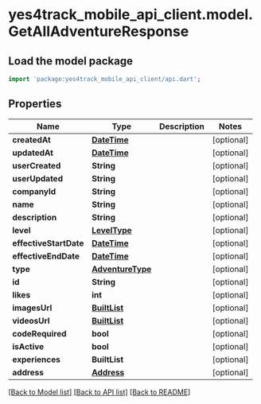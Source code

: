 # yes4track_mobile_api_client.model.GetAllAdventureResponse

## Load the model package
```dart
import 'package:yes4track_mobile_api_client/api.dart';
```

## Properties
Name | Type | Description | Notes
------------ | ------------- | ------------- | -------------
**createdAt** | [**DateTime**](DateTime.md) |  | [optional] 
**updatedAt** | [**DateTime**](DateTime.md) |  | [optional] 
**userCreated** | **String** |  | [optional] 
**userUpdated** | **String** |  | [optional] 
**companyId** | **String** |  | [optional] 
**name** | **String** |  | [optional] 
**description** | **String** |  | [optional] 
**level** | [**LevelType**](LevelType.md) |  | [optional] 
**effectiveStartDate** | [**DateTime**](DateTime.md) |  | [optional] 
**effectiveEndDate** | [**DateTime**](DateTime.md) |  | [optional] 
**type** | [**AdventureType**](AdventureType.md) |  | [optional] 
**id** | **String** |  | [optional] 
**likes** | **int** |  | [optional] 
**imagesUrl** | [**BuiltList<ImageUrl>**](ImageUrl.md) |  | [optional] 
**videosUrl** | [**BuiltList<VideoUrl>**](VideoUrl.md) |  | [optional] 
**codeRequired** | **bool** |  | [optional] 
**isActive** | **bool** |  | [optional] 
**experiences** | **BuiltList<String>** |  | [optional] 
**address** | [**Address**](Address.md) |  | [optional] 

[[Back to Model list]](../README.md#documentation-for-models) [[Back to API list]](../README.md#documentation-for-api-endpoints) [[Back to README]](../README.md)


